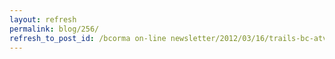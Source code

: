 ```yaml
---
layout: refresh
permalink: blog/256/
refresh_to_post_id: /bcorma on-line newsletter/2012/03/16/trails-bc-atvbc-bcorma-and-the-province-working-together-to-create-mixed-use-trail-network-across-bc
---
```

